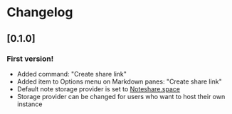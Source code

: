 # Changelog

## [0.1.0]

### First version! 

- Added command: "Create share link"
- Added item to Options menu on Markdown panes:  "Create share link"
- Default note storage provider is set to [Noteshare.space](https://noteshare.space)
- Storage provider can be changed for users who want to host their own instance